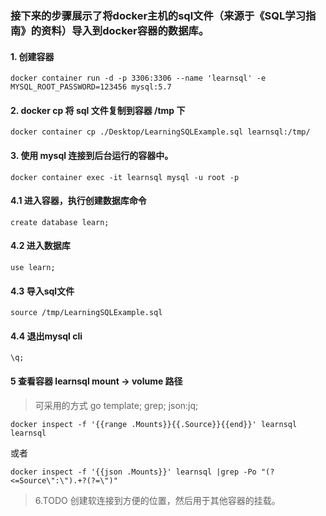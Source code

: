 ### 接下来的步骤展示了将docker主机的sql文件（来源于《SQL学习指南》的资料）导入到docker容器的数据库。

#### 1. 创建容器

```
docker container run -d -p 3306:3306 --name 'learnsql' -e MYSQL_ROOT_PASSWORD=123456 mysql:5.7
```

#### 2. docker cp 将 sql 文件复制到容器 /tmp 下

```
docker container cp ./Desktop/LearningSQLExample.sql learnsql:/tmp/
```

#### 3. 使用 mysql 连接到后台运行的容器中。

```
docker container exec -it learnsql mysql -u root -p
```

#### 4.1 进入容器，执行创建数据库命令

```
create database learn;
```

#### 4.2 进入数据库

```
use learn;
```

#### 4.3 导入sql文件

```
source /tmp/LearningSQLExample.sql
```

#### 4.4 退出mysql cli

```
\q;
```

#### 5 查看容器 learnsql mount -> volume 路径

> 可采用的方式 go template; grep; json:jq; 

```
docker inspect -f '{{range .Mounts}}{{.Source}}{{end}}' learnsql learnsql
```
或者
```
docker inspect -f '{{json .Mounts}}' learnsql |grep -Po "(?<=Source\":\").+?(?=\")"
```

> 6.TODO 创建软连接到方便的位置，然后用于其他容器的挂载。
